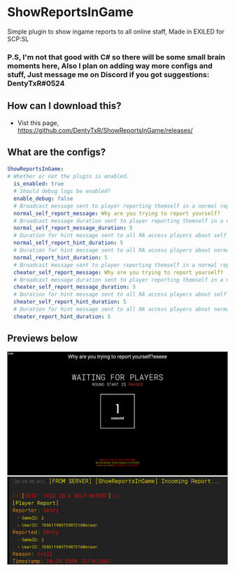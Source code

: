 # ShowReportsInGame
Simple plugin to show ingame reports to all online staff, Made in EXILED for SCP:SL

### P.S, I'm not that good with C# so there will be some small brain moments here, Also I plan on adding way more configs and stuff, Just message me on Discord if you got suggestions: DentyTxR#0524
## How can I download this?
  - Vist this page, https://github.com/DentyTxR/ShowReportsInGame/releases/

## What are the configs?
```yml
ShowReportsInGame:
# Whether or not the plugin is enabled.
  is_enabled: true
  # Should debug logs be enabled?
  enable_debug: false
  # Broadcast message sent to player reporting themself in a normal report
  normal_self_report_message: Why are you trying to report yourself?
  # Broadcast message duration sent to player reporting themself in a normal report
  normal_self_report_message_duration: 5
  # Duration for hint message sent to all RA access players about self report in a normal report
  normal_self_report_hint_duration: 5
  # Duration for hint message sent to all RA access players about normal report
  normal_report_hint_duration: 5
  # Broadcast message sent to player reporting themself in a normal report
  cheater_self_report_message: Why are you trying to report yourself?
  # Broadcast message duration sent to player reporting themself in a normal report
  cheater_self_report_message_duration: 5
  # Duration for hint message sent to all RA access players about self report in a normal report
  cheater_self_report_hint_duration: 5
  # Duration for hint message sent to all RA access players about normal report
  cheater_report_hint_duration: 5
  ```
## Previews below

![Hint](https://raw.githubusercontent.com/DentyTxR/ShowReportsInGame/master/img/Screenshot%20(1635).png)
![ConsoleMessage](https://raw.githubusercontent.com/DentyTxR/ShowReportsInGame/master/img/Screenshot%20(1636).png)
